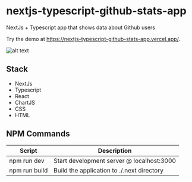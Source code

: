 # nextjs-typescript-github-stats-app
NextJs + Typescript app that shows data about Github users

Try the demo at https://nextjs-typescript-github-stats-app.vercel.app/.

![alt text](https://ibb.co/G585md6)

## Stack
- NextJs
- Typescript
- React
- ChartJS
- CSS
- HTML

## NPM Commands
| Script  | Description |
| ------------- | ------------- |
| npm run dev  | Start development server @ localhost:3000  |
| npm run build  | Build the application to ./.next directory  |

